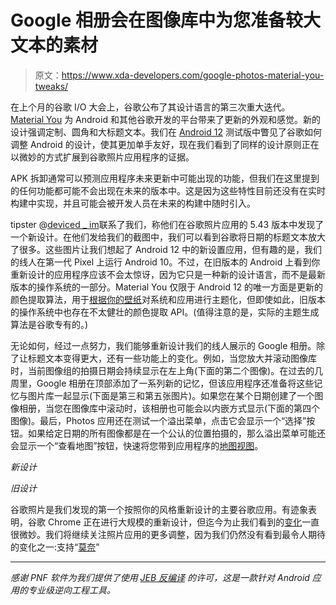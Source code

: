 # Google 相册会在图像库中为您准备较大文本的素材

> 原文：<https://www.xda-developers.com/google-photos-material-you-tweaks/>

在上个月的谷歌 I/O 大会上，谷歌公布了其设计语言的第三次重大迭代。 [Material You](https://www.xda-developers.com/material-you/) 为 Android 和其他谷歌开发的平台带来了更新的外观和感觉。新的设计强调定制、圆角和大标题文本。我们在 [Android 12](https://www.xda-developers.com/android-12/) 测试版中瞥见了谷歌如何调整 Android 的设计，使其更加单手友好，现在我们看到了同样的设计原则正在以微妙的方式扩展到谷歌照片应用程序的证据。

APK 拆卸通常可以预测应用程序未来更新中可能出现的功能，但我们在这里提到的任何功能都可能不会出现在未来的版本中。这是因为这些特性目前还没有在实时构建中实现，并且可能会被开发人员在未来的构建中随时引入。

tipster @[deviced _ im](https://twitter.com/damned_im)联系了我们，称他们在谷歌照片应用的 5.43 版本中发现了一个新设计。在他们发给我们的截图中，我们可以看到谷歌将日期的标题文本放大了很多。这些图片让我们想起了 Android 12 中的新设置应用，但有趣的是，我们的线人在第一代 Pixel 上运行 Android 10。不过，在旧版本的 Android 上看到你重新设计的应用程序应该不会太惊讶，因为它只是一种新的设计语言，而不是最新版本的操作系统的一部分。Material You 仅限于 Android 12 的唯一方面是更新的颜色提取算法，用于[根据你的壁纸](https://www.xda-developers.com/android-12-wallpaper-theme/)对系统和应用进行主题化，但即使如此，旧版本的操作系统中也存在不太健壮的颜色提取 API。(值得注意的是，实际的主题生成算法是谷歌专有的。)

无论如何，经过一点努力，我们能够重新设计我们的线人展示的 Google 相册。除了让标题文本变得更大，还有一些功能上的变化。例如，当您放大并滚动图像库时，当前图像组的拍摄日期会持续显示在左上角(下面的第二个图像)。在过去的几周里，Google 相册在顶部添加了一系列新的记忆，但该应用程序还准备将这些记忆与图片库一起显示(下面是第三和第五张图片)。如果您在某个日期创建了一个图像相册，当您在图像库中滚动时，该相册也可能会以内嵌方式显示(下面的第四个图像)。最后，Photos 应用还在测试一个溢出菜单，点击它会显示一个“选择”按钮。如果给定日期的所有图像都是在一个公认的位置拍摄的，那么溢出菜单可能还会显示一个“查看地图”按钮，快速将您带到应用程序的[地图视图](https://www.xda-developers.com/google-photos-new-logo-redesign/)。

*新设计*

*旧设计*

谷歌照片是我们发现的第一个按照你的风格重新设计的主要谷歌应用。有迹象表明，谷歌 Chrome 正在进行大规模的重新设计，但迄今为止我们看到的[变化](https://www.xda-developers.com/chrome-preps-material-you-android-12-bouncy-scrolling/)一直很微妙。我们将继续关注照片应用的更多调整，因为我们仍然没有看到最令人期待的变化之一:支持“[莫奈](https://www.xda-developers.com/android-12-wallpaper-theme/)”

* * *

*感谢 PNF 软件为我们提供了使用* *[JEB 反编译](https://www.pnfsoftware.com/?aid=xdadev)* *的许可，这是一款针对 Android 应用的专业级逆向工程工具。*